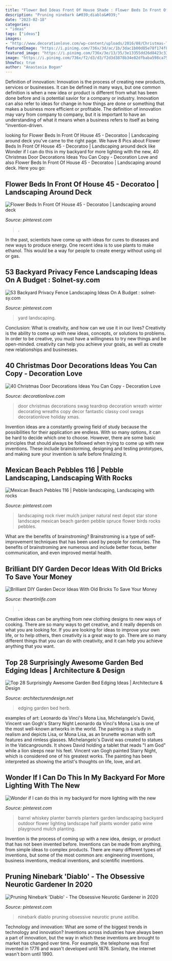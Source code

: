 ```yaml
---
title: "Flower Bed Ideas Front Of House Shade : Flower Beds In Front Of House 45"
description: "Pruning ninebark &#039;diablo&#039;"
date: "2023-02-18"
categories:
- "ideas"
tags: ["ideas"]
images:
- "http://www.decorationlove.com/wp-content/uploads/2016/08/Christmas-Teardrop-Door-Swag.jpg"
featuredImage: "https://i.pinimg.com/736x/3d/ac/1b/3dac1b00d85e78f174f846e419b0d575.jpg"
featured_image: "https://i.pinimg.com/736x/3e/13/35/3e13355dd26d8423c33330f250c827a3.jpg"
image: "https://i.pinimg.com/736x/f2/d3/d3/f2d3d3878b34e82dfbaba598ca75d22f.jpg"
ShowToc: true
author: "Anastasia Bogan"
---
```



Definition of innovation:
Innovation is the process of creating new products, services or businesses. It can be defined in many ways, but one common definition is when a new idea or product is different from what has been done before and is potential savior for a company or industry. Innovation can also refer to ideas for change in how things are done or something that makes a business more efficient or profitable. The definition of innovation may vary from company to company, but it is important to have an understanding of what it means when a business refers to itself as being “invention-driven.

	

		
looking for Flower Beds In Front Of House 45 - Decoratoo | Landscaping around deck you've came to the right page. We have 8 Pics about Flower Beds In Front Of House 45 - Decoratoo | Landscaping around deck like Wonder if I can do this in my backyard for more lighting with the new, 40 Christmas Door Decorations Ideas You Can Copy - Decoration Love and also Flower Beds In Front Of House 45 - Decoratoo | Landscaping around deck. Here you go:
		
    
## Flower Beds In Front Of House 45 - Decoratoo | Landscaping Around Deck

<img loading=lazy src="https://i.pinimg.com/736x/a9/24/9f/a9249fca0169e109e9b30cfed222f270.jpg" onerror="this.onerror=null;this.src='https://tse3.mm.bing.net/th?id=OIP.pHZ8zKHseMZlOeR4uJoe1QHaLH&amp;pid=15.1';" alt="Flower Beds In Front Of House 45 - Decoratoo | Landscaping around deck">

_Source: pinterest.com_

>. 

	

In the past, scientists have come up with ideas for cures to diseases and new ways to produce energy. One recent idea is to use plants to make ethanol. This would be a way for people to create energy without using oil or gas.

    
## 53 Backyard Privacy Fence Landscaping Ideas On A Budget : Solnet-sy.com

<img loading=lazy src="https://i.pinimg.com/736x/f2/d3/d3/f2d3d3878b34e82dfbaba598ca75d22f.jpg" onerror="this.onerror=null;this.src='https://tse2.mm.bing.net/th?id=OIP.iSgZk91y7jIxLVzZLSnHAQHaLA&amp;pid=15.1';" alt="53 Backyard Privacy Fence Landscaping Ideas On A Budget : solnet-sy.com">

_Source: pinterest.com_

>yard landscaping. 

	

Conclusion: What is creativity, and how can we use it in our lives?
Creativity is the ability to come up with new ideas, concepts, or solutions to problems. In order to be creative, you must have a willingness to try new things and be open-minded. creativity can help you achieve your goals, as well as create new relationships and businesses.

    
## 40 Christmas Door Decorations Ideas You Can Copy - Decoration Love

<img loading=lazy src="http://www.decorationlove.com/wp-content/uploads/2016/08/Christmas-Teardrop-Door-Swag.jpg" onerror="this.onerror=null;this.src='https://tse4.mm.bing.net/th?id=OIP.ZyJYEFM6IGxMo8y2jc4F0gHaJ3&amp;pid=15.1';" alt="40 Christmas Door Decorations Ideas You Can Copy - Decoration Love">

_Source: decorationlove.com_

>door christmas decorations swag teardrop decoration wreath winter decorating wreaths copy decor fantastic classy cool swags decorationlove holiday xmas. 

	

Invention ideas are a constantly growing field of study because the possibilities for their application are endless. With so many options, it can be hard to decide which one to choose. However, there are some basic principles that should always be followed when trying to come up with new inventions. These include brainstorming, designing and testing prototypes, and making sure your invention is safe before finalizing it.

    
## Mexican Beach Pebbles 116 | Pebble Landscaping, Landscaping With Rocks

<img loading=lazy src="https://i.pinimg.com/736x/e6/56/e9/e656e9dacf0a38df23168e8c80786b0b.jpg" onerror="this.onerror=null;this.src='https://tse3.mm.bing.net/th?id=OIP.IdodfWmeFdWGRBLFD_1aPgHaFj&amp;pid=15.1';" alt="Mexican Beach Pebbles 116 | Pebble landscaping, Landscaping with rocks">

_Source: pinterest.com_

>landscaping rock river mulch juniper natural nest depot star stone landscape mexican beach garden pebble spruce flower birds rocks pebbles. 

	

What are the benefits of brainstroming?
Brainstroming is a type of self-improvement techniques that has been used by people for centuries. The benefits of brainstroming are numerous and include better focus, better communication, and even improved mental health.

    
## Brilliant DIY Garden Decor Ideas With Old Bricks To Save Your Money

<img loading=lazy src="https://theartinlife.com/wp-content/uploads/2017/05/Old-Bricks-3-The-ART-In-LIFE.jpg" onerror="this.onerror=null;this.src='https://tse4.mm.bing.net/th?id=OIP.j1zxiXhMXSKupgbpKpqE9QHaKh&amp;pid=15.1';" alt="Brilliant DIY Garden Decor Ideas With Old Bricks To Save Your Money">

_Source: theartinlife.com_

>. 

	

Creative ideas can be anything from new clothing designs to new ways of cooking. There are so many ways to get creative, and it really depends on what you are looking for. If you are looking for ideas to improve your own life, or to help others, then creativity is a great way to go. There are so many different things that you can do with creativity, and it can help you achieve anything that you want.

    
## Top 28 Surprisingly Awesome Garden Bed Edging Ideas | Architecture &amp; Design

<img loading=lazy src="https://cdn.architecturendesign.net/wp-content/uploads/2015/04/Garden-Bed-Edging-Ideas-AD-27.jpg" onerror="this.onerror=null;this.src='https://tse1.mm.bing.net/th?id=OIP.2wt9rqbQuikhidolXVdYAQHaLH&amp;pid=15.1';" alt="Top 28 Surprisingly Awesome Garden Bed Edging Ideas | Architecture &amp; Design">

_Source: architecturendesign.net_

>edging garden bed herb. 

	

examples of art: Leonardo da Vinci's Mona Lisa, Michelangelo's David, Vincent van Gogh's Starry Night
Leonardo da Vinci's Mona Lisa is one of the most well-known artworks in the world. The painting is a study in realism and depicts Lisa, or Mona Lisa, as an brunette woman with soft features and rimless glasses. Michelangelo's David was created to statues in the Vaticangrounds. It shows David holding a tablet that reads "I am God" while a lion sleeps near his feet. Vincent van Gogh painted Starry Night, which is considered one of his greatest works. The painting has been interpreted as showing the artist's thoughts on life, love, and art.

    
## Wonder If I Can Do This In My Backyard For More Lighting With The New

<img loading=lazy src="https://i.pinimg.com/736x/3e/13/35/3e13355dd26d8423c33330f250c827a3.jpg" onerror="this.onerror=null;this.src='https://tse3.mm.bing.net/th?id=OIP.A1uKB5X4Eq0_24kJCLPRqAHaJ6&amp;pid=15.1';" alt="Wonder if I can do this in my backyard for more lighting with the new">

_Source: pinterest.com_

>barrel whiskey planter barrels planters garden landscaping backyard outdoor flower lighting landscape half plants wonder patio wine playground mulch planting. 

	

Invention is the process of coming up with a new idea, design, or product that has not been invented before. Inventions can be made from anything, from simple ideas to complex products. There are many different types of inventions, but some of the most common are: engineering inventions, business inventions, medical inventions, and scientific inventions.

    
## Pruning Ninebark &#039;Diablo&#039; - The Obsessive Neurotic Gardener In 2020

<img loading=lazy src="https://i.pinimg.com/736x/3d/ac/1b/3dac1b00d85e78f174f846e419b0d575.jpg" onerror="this.onerror=null;this.src='https://tse2.mm.bing.net/th?id=OIP.R7KHypqSTdIK6CHD8TwjWAHaFt&amp;pid=15.1';" alt="Pruning Ninebark &#039;Diablo&#039; - The Obsessive Neurotic Gardener in 2020">

_Source: pinterest.com_

>ninebark diablo pruning obsessive neurotic prune astilbe. 

	

Technology and innovation: What are some of the biggest trends in technology and innovation?
Inventions across industries have always been a part of innovation, but the way in which these inventions are brought to market has changed over time. For example, the telephone was first invented in 1776 and wasn't developed until 1876. Similarly, the internet wasn't born until 1990.

